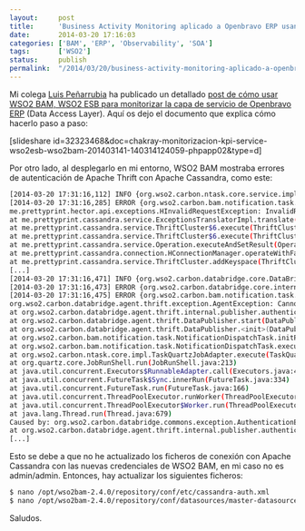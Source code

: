 ```yaml
---
layout:     post
title:      'Business Activity Monitoring aplicado a Openbravo ERP usando WSO2 ESB y WSO2 BAM'
date:       2014-03-20 17:16:03
categories: ['BAM', 'ERP', 'Observability', 'SOA']
tags:       ['WSO2']
status:     publish 
permalink:  "/2014/03/20/business-activity-monitoring-aplicado-a-openbravo-erp-usando-wso2-esb-y-wso2-bam/"
---
```


Mi colega [Luis Peñarrubia](http://www.linkedin.com/in/luispenarrubia "Luis Peñarrubia @ LinkedIn") ha publicado un detallado [post de cómo usar WSO2 BAM, WSO2 ESB para monitorizar la capa de servicio de Openbravo ERP](http://luispenarrubia.wordpress.com/2014/03/15/monitorizar-business-services-usando-wso2-esb-y-wso2-bam/ "Monitorizar Business Services usando WSO2 ESB y WSO2 BAM") (Data Access Layer).
Aquí os dejo el documento que explica cómo hacerlo paso a paso:

[slideshare id=32323468&doc=chakray-monitorizacion-kpi-service-wso2esb-wso2bam-201403141-140314124059-phpapp02&type=d]

<!-- more -->

Por otro lado, al desplegarlo en mi entorno, WSO2 BAM mostraba errores de autenticación de Apache Thrift con Apache Cassandra, como este:

```sh
[2014-03-20 17:31:16,112] INFO {org.wso2.carbon.ntask.core.service.impl.TaskServiceImpl} - Task service starting in STANDALONE mode...  
[2014-03-20 17:31:16,285] ERROR {org.wso2.carbon.bam.notification.task.internal.NotificationDispatchComponent} - InvalidRequestException(why:You have not logged in)  
me.prettyprint.hector.api.exceptions.HInvalidRequestException: InvalidRequestException(why:You have not logged in)  
at me.prettyprint.cassandra.service.ExceptionsTranslatorImpl.translate(ExceptionsTranslatorImpl.java:45)  
at me.prettyprint.cassandra.service.ThriftCluster$6.execute(ThriftCluster.java:164)  
at me.prettyprint.cassandra.service.ThriftCluster$6.execute(ThriftCluster.java:151)  
at me.prettyprint.cassandra.service.Operation.executeAndSetResult(Operation.java:103)  
at me.prettyprint.cassandra.connection.HConnectionManager.operateWithFailover(HConnectionManager.java:258)  
at me.prettyprint.cassandra.service.ThriftCluster.addKeyspace(ThriftCluster.java:168)
[...]
[2014-03-20 17:31:16,471] INFO {org.wso2.carbon.databridge.core.DataBridge} - admin connected  
[2014-03-20 17:31:16,473] ERROR {org.wso2.carbon.databridge.core.internal.authentication.Authenticator} - wrong userName or password  
[2014-03-20 17:31:16,475] ERROR {org.wso2.carbon.bam.notification.task.NotificationDispatchTask} - Error executing notification dispatch task: Cannot borrow client for TCP,10.10.10.24:7613,TCP,10.10.10.24:7713  
org.wso2.carbon.databridge.agent.thrift.exception.AgentException: Cannot borrow client for TCP,10.10.10.24:7613,TCP,10.10.10.24:7713  
at org.wso2.carbon.databridge.agent.thrift.internal.publisher.authenticator.AgentAuthenticator.connect(AgentAuthenticator.java:58)  
at org.wso2.carbon.databridge.agent.thrift.DataPublisher.start(DataPublisher.java:273)  
at org.wso2.carbon.databridge.agent.thrift.DataPublisher.<init>(DataPublisher.java:211)  
at org.wso2.carbon.bam.notification.task.NotificationDispatchTask.initPublisherKS(NotificationDispatchTask.java:103)  
at org.wso2.carbon.bam.notification.task.NotificationDispatchTask.execute(NotificationDispatchTask.java:188)  
at org.wso2.carbon.ntask.core.impl.TaskQuartzJobAdapter.execute(TaskQuartzJobAdapter.java:67)  
at org.quartz.core.JobRunShell.run(JobRunShell.java:213)  
at java.util.concurrent.Executors$RunnableAdapter.call(Executors.java:471)  
at java.util.concurrent.FutureTask$Sync.innerRun(FutureTask.java:334)  
at java.util.concurrent.FutureTask.run(FutureTask.java:166)  
at java.util.concurrent.ThreadPoolExecutor.runWorker(ThreadPoolExecutor.java:1146)  
at java.util.concurrent.ThreadPoolExecutor$Worker.run(ThreadPoolExecutor.java:615)  
at java.lang.Thread.run(Thread.java:679)  
Caused by: org.wso2.carbon.databridge.commons.exception.AuthenticationException: Thrift Authentication Exception  
at org.wso2.carbon.databridge.agent.thrift.internal.publisher.authenticator.ThriftAgentAuthenticator.connect(ThriftAgentAuthenticator.java:49)  
[...]  
```

Esto se debe a que no he actualizado los ficheros de conexión con Apache Cassandra con las nuevas credenciales de WSO2 BAM, en mi caso no es admin/admin. Entonces, hay actualizar los siguientes ficheros:

```sh
$ nano /opt/wso2bam-2.4.0/repository/conf/etc/cassandra-auth.xml  
$ nano /opt/wso2bam-2.4.0/repository/conf/datasources/master-datasources.xml  
```

Saludos.

